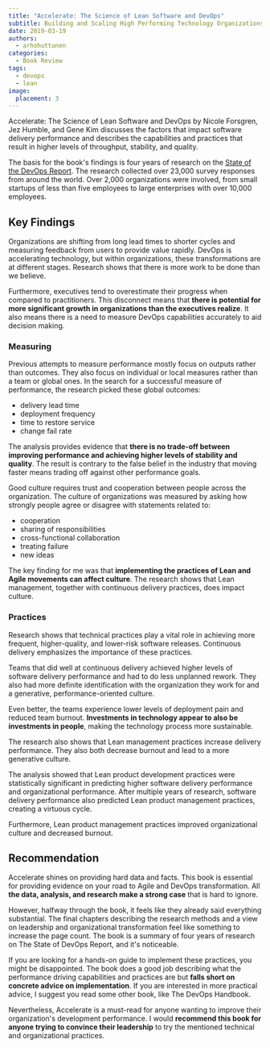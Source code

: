 ```yaml
---
title: "Accelerate: The Science of Lean Software and DevOps"
subtitle: Building and Scaling High Performing Technology Organizations
date: 2019-03-19
authors:
  - arhohuttunen
categories:
  - Book Review
tags:
  - devops
  - lean
image:
  placement: 3
---
```


Accelerate: The Science of Lean Software and DevOps by Nicole Forsgren, Jez Humble, and Gene Kim discusses the factors that impact software delivery performance and describes the capabilities and practices that result in higher levels of throughput, stability, and quality.

The basis for the book's findings is four years of research on the [State of the DevOps Report](https://puppet.com/resources/whitepaper/state-of-devops-report). The research collected over 23,000 survey responses from around the world. Over 2,000 organizations were involved, from small startups of less than five employees to large enterprises with over 10,000 employees.

## Key Findings

Organizations are shifting from long lead times to shorter cycles and measuring feedback from users to provide value rapidly. DevOps is accelerating technology, but within organizations, these transformations are at different stages. Research shows that there is more work to be done than we believe.

Furthermore, executives tend to overestimate their progress when compared to practitioners. This disconnect means that **there is potential for more significant growth in organizations than the executives realize**. It also means there is a need to measure DevOps capabilities accurately to aid decision making.

### Measuring

Previous attempts to measure performance mostly focus on outputs rather than outcomes. They also focus on individual or local measures rather than a team or global ones. In the search for a successful measure of performance, the research picked these global outcomes:

- delivery lead time
- deployment frequency
- time to restore service
- change fail rate

The analysis provides evidence that **there is no trade-off between improving performance and achieving higher levels of stability and quality**. The result is contrary to the false belief in the industry that moving faster means trading off against other performance goals.

Good culture requires trust and cooperation between people across the organization. The culture of organizations was measured by asking how strongly people agree or disagree with statements related to:

- cooperation
- sharing of responsibilities
- cross-functional collaboration
- treating failure
- new ideas

The key finding for me was that **implementing the practices of Lean and Agile movements can affect culture**. The research shows that Lean management, together with continuous delivery practices, does impact culture.

### Practices

Research shows that technical practices play a vital role in achieving more frequent, higher-quality, and lower-risk software releases. Continuous delivery emphasizes the importance of these practices.

Teams that did well at continuous delivery achieved higher levels of software delivery performance and had to do less unplanned rework. They also had more definite identification with the organization they work for and a generative, performance-oriented culture.

Even better, the teams experience lower levels of deployment pain and reduced team burnout. **Investments in technology appear to also be investments in people**, making the technology process more sustainable.

The research also shows that Lean management practices increase delivery performance. They also both decrease burnout and lead to a more generative culture.

The analysis showed that Lean product development practices were statistically significant in predicting higher software delivery performance and organizational performance. After multiple years of research, software delivery performance also predicted Lean product management practices, creating a virtuous cycle.

Furthermore, Lean product management practices improved organizational culture and decreased burnout.

## Recommendation

Accelerate shines on providing hard data and facts. This book is essential for providing evidence on your road to Agile and DevOps transformation. All **the data, analysis, and research make a strong case** that is hard to ignore.

However, halfway through the book, it feels like they already said everything substantial. The final chapters describing the research methods and a view on leadership and organizational transformation feel like something to increase the page count. The book is a summary of four years of research on The State of DevOps Report, and it's noticeable.

If you are looking for a hands-on guide to implement these practices, you might be disappointed. The book does a good job describing what the performance driving capabilities and practices are but **falls short on concrete advice on implementation**. If you are interested in more practical advice, I suggest you read some other book, like The DevOps Handbook.

Nevertheless, Accelerate is a must-read for anyone wanting to improve their organization's development performance. I would **recommend this book for anyone trying to convince their leadership** to try the mentioned technical and organizational practices.
